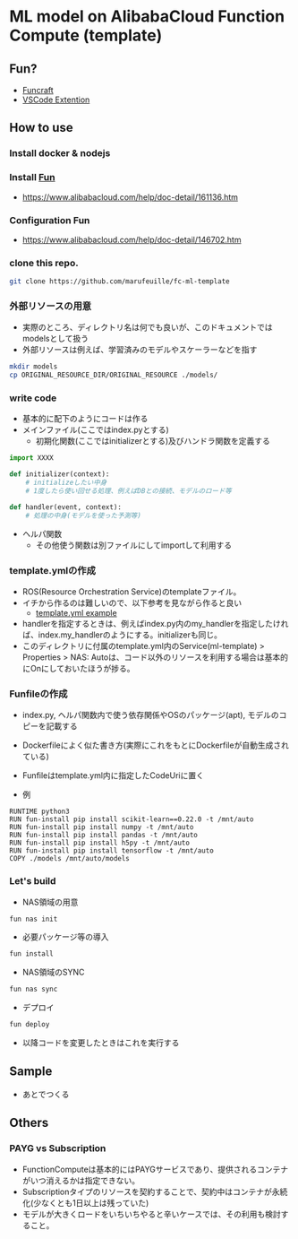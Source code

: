 # ML model on AlibabaCloud Function Compute (template)
## Fun?
- [Funcraft](https://github.com/alibaba/funcraft)
- [VSCode Extention](https://github.com/alibaba/serverless-vscode)

## How to use
### Install docker & nodejs
### Install [Fun](https://github.com/alibaba/funcraft)
- https://www.alibabacloud.com/help/doc-detail/161136.htm

### Configuration Fun
- https://www.alibabacloud.com/help/doc-detail/146702.htm

### clone this repo.
```bash
git clone https://github.com/marufeuille/fc-ml-template
```

### 外部リソースの用意
- 実際のところ、ディレクトリ名は何でも良いが、このドキュメントではmodelsとして扱う
- 外部リソースは例えば、学習済みのモデルやスケーラーなどを指す

```bash
mkdir models
cp ORIGINAL_RESOURCE_DIR/ORIGINAL_RESOURCE ./models/
```

### write code
- 基本的に配下のようにコードは作る
- メインファイル(ここではindex.pyとする)
    - 初期化関数(ここではinitializerとする)及びハンドラ関数を定義する
```python
import XXXX

def initializer(context):
    # initializeしたい中身
    # 1度したら使い回せる処理、例えばDBとの接続、モデルのロード等

def handler(event, context):
    # 処理の中身(モデルを使った予測等)
```

- ヘルパ関数
    - その他使う関数は別ファイルにしてimportして利用する

### template.ymlの作成
- ROS(Resource Orchestration Service)のtemplateファイル。
- イチから作るのは難しいので、以下参考を見ながら作ると良い
    - [template.yml example](https://github.com/alibaba/funcraft/tree/master/examples)
- handlerを指定するときは、例えばindex.py内のmy_handlerを指定したければ、index.my_handlerのようにする。initializerも同じ。
- このディレクトリに付属のtemplate.yml内のService(ml-template) > Properties > NAS: Autoは、コード以外のリソースを利用する場合は基本的にOnにしておいたほうが捗る。

### Funfileの作成
- index.py, ヘルパ関数内で使う依存関係やOSのパッケージ(apt), モデルのコピーを記載する
- Dockerfileによく似た書き方(実際にこれをもとにDockerfileが自動生成されている)
- Funfileはtemplate.yml内に指定したCodeUriに置く

- 例
```
RUNTIME python3
RUN fun-install pip install scikit-learn==0.22.0 -t /mnt/auto
RUN fun-install pip install numpy -t /mnt/auto
RUN fun-install pip install pandas -t /mnt/auto
RUN fun-install pip install h5py -t /mnt/auto
RUN fun-install pip install tensorflow -t /mnt/auto
COPY ./models /mnt/auto/models
```

### Let's build

- NAS領域の用意
```bash
fun nas init
```

- 必要パッケージ等の導入
```bash
fun install
```

- NAS領域のSYNC
```bash
fun nas sync
```

- デプロイ
```bash
fun deploy
```
- 以降コードを変更したときはこれを実行する

## Sample
- あとでつくる

## Others
### PAYG vs Subscription
- FunctionComputeは基本的にはPAYGサービスであり、提供されるコンテナがいつ消えるかは指定できない。
- Subscriptionタイプのリソースを契約することで、契約中はコンテナが永続化(少なくとも1日以上は残っていた)
- モデルが大きくロードをいちいちやると辛いケースでは、その利用も検討すること。